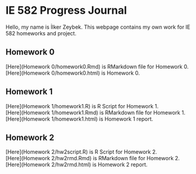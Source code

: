 # IE 582 Progress Journal

Hello, my name is İlker Zeybek. This webpage contains my own work for IE 582 homeworks and project.

## Homework 0
[Here](Homework 0/homework0.Rmd) is RMarkdown file for Homework 0.<br/>
[Here](Homework 0/homework0.html) is Homework 0.

## Homework 1
[Here](Homework 1/homework1.R) is R Script for Homework 1.<br/>
[Here](Homework 1/homework1.Rmd) is RMarkdown file for Homework 1.<br/>
[Here](Homework 1/homework1.html) is Homework 1 report.

## Homework 2
[Here](Homework 2/hw2script.R) is R Script for Homework 2.<br/>
[Here](Homework 2/hw2rmd.Rmd) is RMarkdown file for Homework 2.<br/>
[Here](Homework 2/hw2rmd.html) is Homework 2 report.


